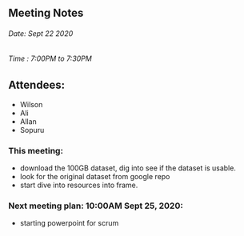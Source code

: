 ## Meeting Notes
###### Date: Sept 22 2020
###### Time : 7:00PM to 7:30PM

## Attendees:
  * Wilson
  * Ali
  * Allan
  * Sopuru

### This meeting:
 - download the 100GB dataset, dig into see if the dataset is usable.
 - look for the original dataset from google repo
 - start dive into resources into frame.


### Next meeting plan: 10:00AM Sept 25, 2020:
- starting powerpoint for scrum
